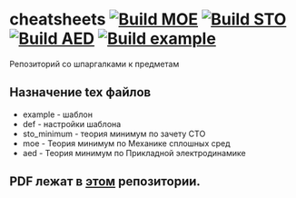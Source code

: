 # cheatsheets [![Build MOE](../../actions/workflows/moe.yml/badge.svg)](../../actions/workflows/moe.yml) [![Build STO](../../actions/workflows/sto_minimum.yml/badge.svg)](../../actions/workflows/sto_minimum.yml) [![Build AED](../../actions/workflows/aed.yml/badge.svg)](../../actions/workflows/aed.yml) [![Build example](../../actions/workflows/example.yml/badge.svg)](../../actions/workflows/example.yml)
Репозиторий со шпаргалками к предметам

## Назначение tex файлов
* example - шаблон
* def - настройки шаблона
* sto_minimum - теория минимум по зачету СТО
* moe - Теория минимум по Механике сплошных сред
* aed - Теория минимум по Прикладной электродинамике

## PDF лежат в [этом](https://github.com/rf-slf-4x1/cheatsheets-pdf) репозитории.
